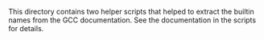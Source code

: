 This directory contains two helper scripts that helped to extract the builtin names from the GCC documentation. See the documentation in the scripts for details.
